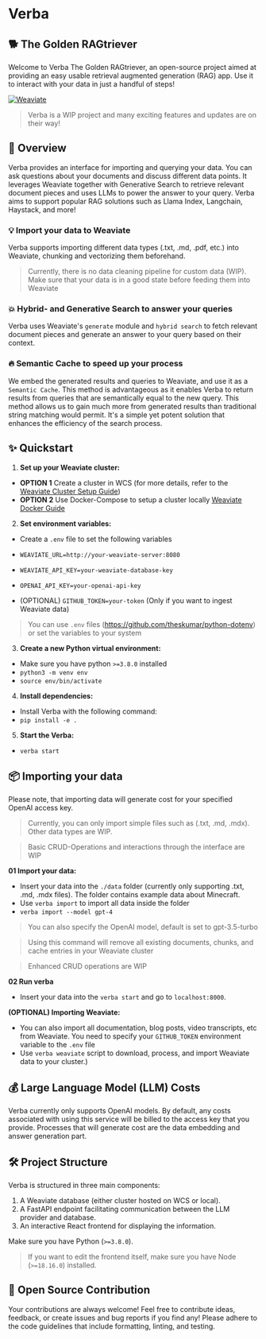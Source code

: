# Verba 
## 🐕 The Golden RAGtriever

Welcome to Verba The Golden RAGtriever, an open-source project aimed at providing an easy usable retrieval augmented generation (RAG) app. Use it to interact with your data in just a handful of steps!

[![Weaviate](https://img.shields.io/static/v1?label=powered%20by&message=Weaviate%20%E2%9D%A4&color=green&style=flat-square)](https://weaviate.io/) 

> Verba is a WIP project and many exciting features and updates are on their way!

## 🎯 Overview

Verba provides an interface for importing and querying your data. You can ask questions about your documents and discuss different data points.
It leverages Weaviate together with Generative Search to retrieve relevant document pieces and uses LLMs to power the answer to your query. Verba aims to support popular RAG solutions such as Llama Index, Langchain, Haystack, and more!

### 💡 Import your data to Weaviate

Verba supports importing different data types (.txt, .md, .pdf, etc.) into Weaviate, chunking and vectorizing them beforehand.

> Currently, there is no data cleaning pipeline for custom data (WIP). Make sure that your data is in a good state before feeding them into Weaviate

### 💥 Hybrid- and Generative Search to answer your queries 

Verba uses Weaviate's `generate` module and `hybrid search` to fetch relevant document pieces and generate an answer to your query based on their context. 

### 🔥 Semantic Cache to speed up your process

We embed the generated results and queries to Weaviate, and use it as a `Semantic Cache`.
This method is advantageous as it enables Verba to return results from queries that are semantically equal to the new query. This method allows us to gain much more from generated results than traditional string matching would permit. It's a simple yet potent solution that enhances the efficiency of the search process.

## ✨ Quickstart

1. **Set up your Weaviate cluster:**
- **OPTION 1** Create a cluster in WCS (for more details, refer to the [Weaviate Cluster Setup Guide](https://weaviate.io/developers/wcs/guides/create-instance))
- **OPTION 2** Use Docker-Compose to setup a cluster locally [Weaviate Docker Guide](https://weaviate.io/developers/weaviate/installation/docker-compose)

2. **Set environment variables:**
- Create a `.env` file to set the following variables

- ```WEAVIATE_URL=http://your-weaviate-server:8080```
- ```WEAVIATE_API_KEY=your-weaviate-database-key```
- ```OPENAI_API_KEY=your-openai-api-key```
- (OPTIONAL) ```GITHUB_TOKEN=your-token``` (Only if you want to ingest Weaviate data)
> You can use `.env` files (https://github.com/theskumar/python-dotenv) or set the variables to your system

3. **Create a new Python virtual environment:**
- Make sure you have python `>=3.8.0` installed
- ```python3 -m venv env```
- ```source env/bin/activate```

4. **Install dependencies:**
- Install Verba with the following command:
- ```pip install -e .```

5. **Start the Verba:**
- ```verba start```


## 📦 Importing your data

Please note, that importing data will generate cost for your specified OpenAI access key.
> Currently, you can only import simple files such as (.txt, .md, .mdx). Other data types are WIP.

> Basic CRUD-Operations and interactions through the interface are WIP

**01 Import your data:**
- Insert your data into the `./data` folder (currently only supporting .txt, .md, .mdx files). The folder contains example data about Minecraft.
- Use `verba import` to import all data inside the folder
- `verba import --model gpt-4` 
> You can also specify the OpenAI model, default is set to gpt-3.5-turbo

> Using this command will remove all existing documents, chunks, and cache entries in your Weaviate cluster

> Enhanced CRUD operations are WIP

**02 Run verba**
- Insert your data into the `verba start` and go to `localhost:8000`.


**(OPTIONAL) Importing Weaviate:**
- You can also import all documentation, blog posts, video transcripts, etc from Weaviate. You need to specify your `GITHUB_TOKEN` environment variable to the `.env` file
- Use `verba weaviate` script to download, process, and import Weaviate data to your cluster.)

## 💰 Large Language Model (LLM) Costs

Verba currently only supports OpenAI models. By default, any costs associated with using this service will be billed to the access key that you provide. Processes that will generate cost are the data embedding and answer generation part.

## 🛠️ Project Structure

Verba is structured in three main components:

1. A Weaviate database (either cluster hosted on WCS or local).
2. A FastAPI endpoint facilitating communication between the LLM provider and database.
3. An interactive React frontend for displaying the information.

Make sure you have Python (`>=3.8.0`).

> If you want to edit the frontend itself, make sure you have Node (`>=18.16.0`) installed.

## 💖 Open Source Contribution

Your contributions are always welcome! Feel free to contribute ideas, feedback, or create issues and bug reports if you find any! Please adhere to the code guidelines that include formatting, linting, and testing.
